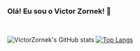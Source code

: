 ### Olá! Eu sou o Victor Zornek! 👋

<br>

![VictorZornek's GitHub stats](https://github-readme-stats.vercel.app/api?username=VictorZornek&show_icons=true&theme=radical&hide=issues) 
[![Top Langs](https://github-readme-stats.vercel.app/api/top-langs/?username=VictorZornek&theme=radical&layout=compact)](https://github.com/VictorZornek/github-readme-stats)
